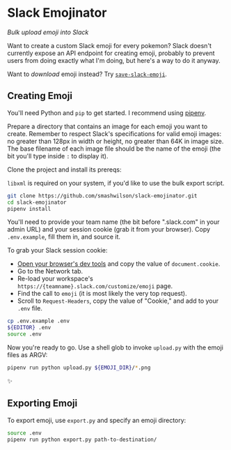 # Slack Emojinator

*Bulk upload emoji into Slack*

Want to create a custom Slack emoji for every pokemon? Slack doesn't currently expose an API endpoint for creating emoji, probably to prevent users from doing exactly what I'm doing, but here's a way to do it anyway.

Want to *download* emoji instead?  Try [`save-slack-emoji`](https://github.com/nylen/save-slack-emoji).

## Creating Emoji

You'll need Python and `pip` to get started. I recommend using [pipenv](https://docs.pipenv.org/).

Prepare a directory that contains an image for each emoji you want to create. Remember to respect Slack's specifications for valid emoji images: no greater than 128px in width or height, no greater than 64K in image size. The base filename of each image file should be the name of the emoji (the bit you'll type inside `:` to display it).

Clone the project and install its prereqs:

`libxml` is required on your system, if you'd like to use the bulk export script.

```bash
git clone https://github.com/smashwilson/slack-emojinator.git
cd slack-emojinator
pipenv install
```

You'll need to provide your team name (the bit before ".slack.com" in your admin URL) and your session cookie (grab it from your browser). Copy `.env.example`, fill them in, and source it.

To grab your Slack session cookie:

* [Open your browser's dev tools](http://webmasters.stackexchange.com/a/77337) and copy the value of `document.cookie`.
* Go to the Network tab.
* Re-load your workspace's `https://{teamname}.slack.com/customize/emoji` page.
* Find the call to `emoji` (it is most likely the very top request).
* Scroll to `Request-Headers`, copy the value of "Cookie," and add to your `.env` file.

```bash
cp .env.example .env
${EDITOR} .env
source .env
```

Now you're ready to go. Use a shell glob to invoke `upload.py` with the emoji files as ARGV:

```bash
pipenv run python upload.py ${EMOJI_DIR}/*.png
```

:sparkles:

## Exporting Emoji

To export emoji, use `export.py` and specify an emoji directory:

```bash
source .env
pipenv run python export.py path-to-destination/
```
